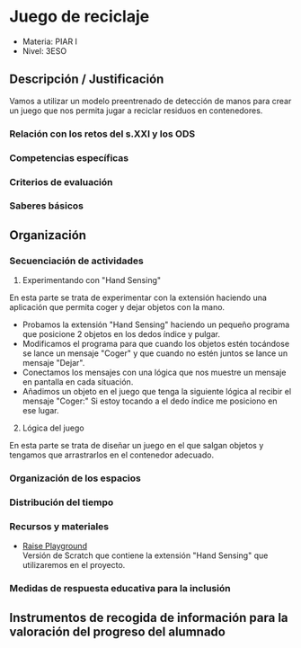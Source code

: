 # Juego de reciclaje

* Materia: PIAR I
* Nivel: 3ESO

## Descripción / Justificación

Vamos a utilizar un modelo preentrenado de detección de manos para crear un juego que nos permita jugar a reciclar residuos en contenedores.

### Relación con los retos del s.XXI y los ODS

### Competencias específicas

### Criterios de evaluación

### Saberes básicos

## Organización

### Secuenciación de actividades

1. Experimentando con "Hand Sensing"

En esta parte se trata de experimentar con la extensión haciendo una aplicación que permita coger y dejar objetos con la mano.

  - Probamos la extensión "Hand Sensing" haciendo un pequeño programa que posicione 2 objetos en los dedos índice y pulgar.
  - Modificamos el programa para que cuando los objetos estén tocándose se lance un mensaje "Coger" y que cuando no estén juntos se lance un mensaje "Dejar".
  - Conectamos los mensajes con una lógica que nos muestre un mensaje en pantalla en cada situación.
  - Añadimos un objeto en el juego que tenga la siguiente lógica al recibir el mensaje "Coger:" Si estoy tocando a el dedo índice me posiciono en ese lugar.

2. Lógica del juego
 
En esta parte se trata de diseñar un juego en el que salgan objetos y tengamos que arrastrarlos en el contenedor adecuado.


### Organización de los espacios

### Distribución del tiempo

### Recursos y materiales

* [Raise Playground](https://playground.raise.mit.edu/main/)\
Versión de Scratch que contiene la extensión "Hand Sensing" que utilizaremos en el proyecto.

### Medidas de respuesta educativa para la inclusión

## Instrumentos de recogida de información para la valoración del progreso del alumnado
